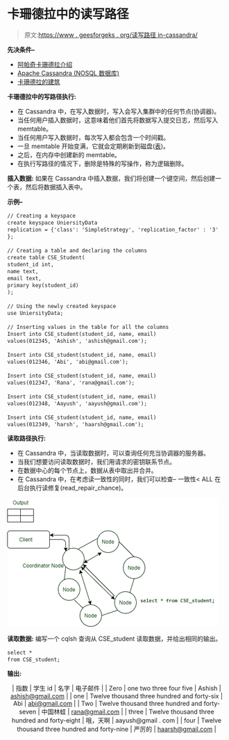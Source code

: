 # 卡珊德拉中的读写路径

> 原文:[https://www . geesforgeks . org/读写路径 in-cassandra/](https://www.geeksforgeeks.org/read-and-write-path-in-cassandra/)

**先决条件–**

*   [阿帕奇卡珊德拉介绍](https://www.geeksforgeeks.org/introduction-to-apache-cassandra/)
*   [Apache Cassandra (NOSQL 数据库)](https://www.geeksforgeeks.org/apache-cassandra-nosql-database/)
*   [卡珊德拉的建筑](https://www.geeksforgeeks.org/architecture-of-apache-cassandra/)

**卡珊德拉中的写路径执行:**

*   在 Cassandra 中，在写入数据时，写入会写入集群中的任何节点(协调器)。
*   当任何用户插入数据时，这意味着他们首先将数据写入提交日志，然后写入 memtable。
*   当任何用户写入数据时，每次写入都会包含一个时间戳。
*   一旦 memtable 开始变满，它就会定期刷新到磁盘([表](https://www.geeksforgeeks.org/sstable-in-apache-cassandra/?ref=rp))。
*   之后，在内存中创建新的 memtable。
*   在执行写路径的情况下，删除是特殊的写操作，称为逻辑删除。

**插入数据:**
如果在 Cassandra 中插入数据，我们将创建一个键空间，然后创建一个表，然后将数据插入表中。

**示例–**

```
// Creating a keyspace
create keyspace UniersityData
replication = {'class': 'SimpleStrategy', 'replication_factor' : '3' };

// Creating a table and declaring the columns
create table CSE_Student(
student_id int,
name text,
email text,
primary key(student_id)
);

// Using the newly created keyspace
use UniersityData;

// Inserting values in the table for all the columns
Insert into CSE_student(student_id, name, email) 
values(012345, 'Ashish', 'ashish@gmail.com');

Insert into CSE_student(student_id, name, email) 
values(012346, 'Abi', 'abi@gmail.com');

Insert into CSE_student(student_id, name, email) 
values(012347, 'Rana', 'rana@gmail.com');

Insert into CSE_student(student_id, name, email) 
values(012348, 'Aayush', 'aayush@gmail.com');

Insert into CSE_student(student_id, name, email) 
values(012349, 'harsh', 'haarsh@gmail.com'); 
```

**读取路径执行:**

*   在 Cassandra 中，当读取数据时，可以查询任何充当协调器的服务器。
*   当我们想要访问读取数据时，我们用请求的密钥联系节点。
*   在数据中心的每个节点上，数据从表中取出并合并。
*   在 Cassandra 中，在考虑读一致性的同时，我们可以检查–
    一致性< ALL 在后台执行读修复(read_repair_chance)。

[![](img/916c95aa827b779942029662ba11fe4a.png)](https://media.geeksforgeeks.org/wp-content/uploads/20200712140306/Reading.jpg) 

**读取数据:**
编写一个 cqlsh 查询从 CSE_student 读取数据，并给出相同的输出。

```
select * 
from CSE_student;

```

**输出:**

<center>

| 指数 | 学生 id | 名字 | 电子邮件 |
| Zero | one two three four five | Ashish | ashish@gmail.com |
| one | Twelve thousand three hundred and forty-six | Abi | abi@gmail.com |
| Two | Twelve thousand three hundred and forty-seven | 中国林蛙 | rana@gmail.com |
| three | Twelve thousand three hundred and forty-eight | 哦，天啊 | aayush@gmail . com |
| four | Twelve thousand three hundred and forty-nine | 严厉的 | haarsh@gmail.com |

</center>